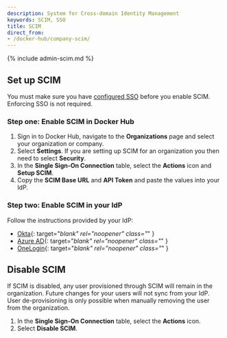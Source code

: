 ```yaml
---
description: System for Cross-domain Identity Management
keywords: SCIM, SSO
title: SCIM
direct_from: 
- /docker-hub/company-scim/
---
```


{% include admin-scim.md %}

## Set up SCIM

You must make sure you have [configured SSO](../single-sign-on/index.md) before you enable SCIM. Enforcing SSO is not required.

### Step one: Enable SCIM in Docker Hub

1. Sign in to Docker Hub, navigate to the **Organizations** page and select your organization or company.
2. Select **Settings**. If you are setting up SCIM for an organization you then need to select **Security**. 
3. In the **Single Sign-On Connection** table, select the **Actions** icon and **Setup SCIM**.
4. Copy the **SCIM Base URL** and **API Token** and paste the values into your IdP.

### Step two: Enable SCIM in your IdP

Follow the instructions provided by your IdP:

- [Okta](https://help.okta.com/en-us/Content/Topics/Apps/Apps_App_Integration_Wizard_SCIM.htm){: target="_blank" rel="noopener" class="_" }
- [Azure AD](https://learn.microsoft.com/en-us/azure/databricks/administration-guide/users-groups/scim/aad#step-2-configure-the-enterprise-application){: target="_blank" rel="noopener" class="_" }
- [OneLogin](https://developers.onelogin.com/scim/create-app){: target="_blank" rel="noopener" class="_" }

## Disable SCIM

If SCIM is disabled, any user provisioned through SCIM will remain in the organization. Future changes for your users will not sync from your IdP. User de-provisioning is only possible when manually removing the user from the organization.

1. In the **Single Sign-On Connection** table, select the **Actions** icon.
2. Select **Disable SCIM**.
